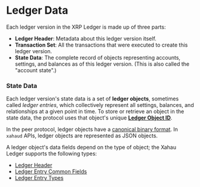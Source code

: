 # Ledger Data

Each ledger version in the XRP Ledger is made up of three parts:

* **Ledger Header**: Metadata about this ledger version itself.
* **Transaction Set**: All the transactions that were executed to create this ledger version.
* **State Data**: The complete record of objects representing accounts, settings, and balances as of this ledger version. (This is also called the "account state".)

### State Data

Each ledger version's state data is a set of **ledger objects**, sometimes called _ledger entries_, which collectively represent all settings, balances, and relationships at a given point in time. To store or retrieve an object in the state data, the protocol uses that object's unique [**Ledger Object ID**](ledger-object-ids.md).

In the peer protocol, ledger objects have a [canonical binary format](../binary-format.md). In `xahaud` APIs, ledger objects are represented as JSON objects.

A ledger object's data fields depend on the type of object; the Xahau Ledger supports the following types:

* [Ledger Header](ledger-header.md)
* [Ledger Entry Common Fields](ledger-object-ids.md)
* [Ledger Entry Types](ledger-objects-types/)
